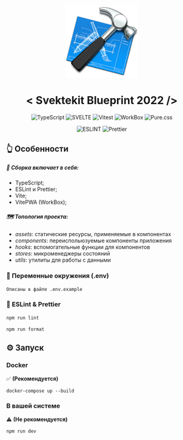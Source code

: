 <span align="center">

![Blueprint](https://raw.githubusercontent.com/a-sharapov/react-blueprint/master/public/icon-192x192.png)

# < Svektekit Blueprint 2022 />

![TypeScript](https://img.shields.io/badge/TypeScript-222?style=for-the-badge&logo=typescript&logoColor=f7df1e) ![SVELTE](https://img.shields.io/badge/SvelteKit-222?style=for-the-badge&logo=Svelte&logoColor=ff380d) ![Vitest](https://img.shields.io/badge/Vitest-222?style=for-the-badge&logo=vite&logoColor=3578e5) ![WorkBox](https://img.shields.io/badge/WorkBox-222?style=for-the-badge&logo=pwa&logoColor=85bded) ![Pure.css](https://img.shields.io/badge/Pure.CSS-222?style=for-the-badge&logo=CSS3&logoColor=3294c8)

</span>
<span align="center">

![ESLINT](https://img.shields.io/badge/ESLint-555?style=flat-square&logo=eslint&logoColor=fff) ![Prettier](https://img.shields.io/badge/Prettier-555?style=flat-square&logo=prettier&logoColor=fff)

</span>

## 👆 Особенности

##### 🧊 Cборка включает в себя:

- TypeScript;
- ESLint и Prettier;
- Vite;
- VitePWA (WorkBox);

##### 🗺️ Топология проекта:

- _assets_: статические ресурсы, применяемые в компонентах
- _components_: переиспольюзуемые компоненты приложения
- _hooks_: вспомогательные функции для компонентов
- _stores_: микроменеджеры состояний
- _utils_: утилиты для работы с данными

### 🔌 Переменные окружения (.env)

```
Описаны в файле .env.example
```

### 📑 ESLint & Prettier

```
npm run lint
```

```
npm run format
```

## ⚙️ Запуск

### Docker

✅ **(Рекомендуется)**

```
docker-compose up --build
```

### В вашей системе

⚠️ **(Не рекомендуется)**

```
npm run dev
```
